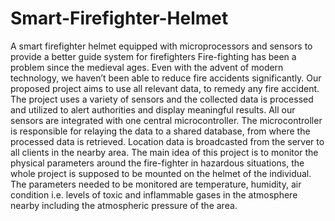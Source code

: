 # Smart-Firefighter-Helmet
A smart firefighter helmet equipped with microprocessors and sensors to provide a better guide system for firefighters
Fire-fighting has been a problem since the medieval ages. Even with the advent of
modern technology, we haven’t been able to reduce fire accidents significantly. Our
proposed project aims to use all relevant data, to remedy any fire accident. The
project uses a variety of sensors and the collected data is processed and utilized to
alert authorities and display meaningful results. All our sensors are integrated with
one central microcontroller. The microcontroller is responsible for relaying the data to
a shared database, from where the processed data is retrieved. Location data is
broadcasted from the server to all clients in the nearby area.
The main idea of this project is to monitor the physical parameters around the
fire-fighter in hazardous situations, the whole project is supposed to be mounted on
the helmet of the individual. The parameters needed to be monitored are
temperature, humidity, air condition i.e. levels of toxic and inflammable gases in the
atmosphere nearby including the atmospheric pressure of the area.
